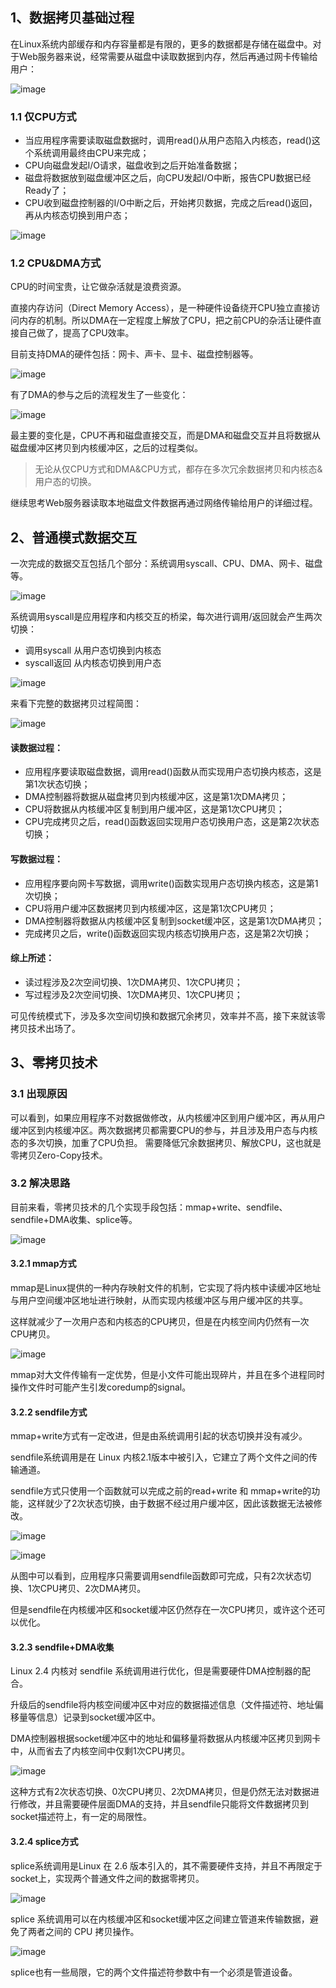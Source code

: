 ## 1、数据拷贝基础过程

在Linux系统内部缓存和内存容量都是有限的，更多的数据都是存储在磁盘中。对于Web服务器来说，经常需要从磁盘中读取数据到内存，然后再通过网卡传输给用户：

![image](img/127449894-80a158a7-c372-4fef-9466-29aab372762a.png)

### 1.1 仅CPU方式

* 当应用程序需要读取磁盘数据时，调用read()从用户态陷入内核态，read()这个系统调用最终由CPU来完成；
* CPU向磁盘发起I/O请求，磁盘收到之后开始准备数据；
* 磁盘将数据放到磁盘缓冲区之后，向CPU发起I/O中断，报告CPU数据已经Ready了；
* CPU收到磁盘控制器的I/O中断之后，开始拷贝数据，完成之后read()返回，再从内核态切换到用户态；

![image](img/127450013-8ab8b3b6-e17c-4a23-88bf-50ca3d1f37df.png)

### 1.2 CPU&DMA方式

CPU的时间宝贵，让它做杂活就是浪费资源。

直接内存访问（Direct Memory Access），是一种硬件设备绕开CPU独立直接访问内存的机制。所以DMA在一定程度上解放了CPU，把之前CPU的杂活让硬件直接自己做了，提高了CPU效率。

目前支持DMA的硬件包括：网卡、声卡、显卡、磁盘控制器等。

![image](img/127450062-5cc66c49-176f-4787-a3e0-6b91ef43823d.png)

有了DMA的参与之后的流程发生了一些变化：

![image](img/127450081-fe549f4d-bfe8-4b49-a80c-d23c2456f57b.png)

最主要的变化是，CPU不再和磁盘直接交互，而是DMA和磁盘交互并且将数据从磁盘缓冲区拷贝到内核缓冲区，之后的过程类似。

> 无论从仅CPU方式和DMA&CPU方式，都存在多次冗余数据拷贝和内核态&用户态的切换。

继续思考Web服务器读取本地磁盘文件数据再通过网络传输给用户的详细过程。

## 2、普通模式数据交互

一次完成的数据交互包括几个部分：系统调用syscall、CPU、DMA、网卡、磁盘等。

![image](img/127450145-ec9cca4a-3aeb-4f55-9f50-e33980f94602.png)

系统调用syscall是应用程序和内核交互的桥梁，每次进行调用/返回就会产生两次切换：

* 调用syscall 从用户态切换到内核态
* syscall返回 从内核态切换到用户态

![image](img/127450184-5a82e639-f93d-4159-8a22-072dfb13b014.png)

来看下完整的数据拷贝过程简图：

![image](img/127450210-cdb1cdf3-b4e9-47e3-b83d-8c6e39a44240.png)

#### 读数据过程：

* 应用程序要读取磁盘数据，调用read()函数从而实现用户态切换内核态，这是第1次状态切换；
* DMA控制器将数据从磁盘拷贝到内核缓冲区，这是第1次DMA拷贝；
* CPU将数据从内核缓冲区复制到用户缓冲区，这是第1次CPU拷贝；
* CPU完成拷贝之后，read()函数返回实现用户态切换用户态，这是第2次状态切换；

#### 写数据过程：

* 应用程序要向网卡写数据，调用write()函数实现用户态切换内核态，这是第1次切换；
* CPU将用户缓冲区数据拷贝到内核缓冲区，这是第1次CPU拷贝；
* DMA控制器将数据从内核缓冲区复制到socket缓冲区，这是第1次DMA拷贝；
* 完成拷贝之后，write()函数返回实现内核态切换用户态，这是第2次切换；

#### 综上所述：

* 读过程涉及2次空间切换、1次DMA拷贝、1次CPU拷贝；
* 写过程涉及2次空间切换、1次DMA拷贝、1次CPU拷贝；

可见传统模式下，涉及多次空间切换和数据冗余拷贝，效率并不高，接下来就该零拷贝技术出场了。

## 3、零拷贝技术

### 3.1 出现原因

可以看到，如果应用程序不对数据做修改，从内核缓冲区到用户缓冲区，再从用户缓冲区到内核缓冲区。两次数据拷贝都需要CPU的参与，并且涉及用户态与内核态的多次切换，加重了CPU负担。
需要降低冗余数据拷贝、解放CPU，这也就是零拷贝Zero-Copy技术。

### 3.2 解决思路

目前来看，零拷贝技术的几个实现手段包括：mmap+write、sendfile、sendfile+DMA收集、splice等。

![image](img/127450420-bf72cc4c-f8cf-4f6b-be18-8f517ac7b931.png)

#### 3.2.1 mmap方式

mmap是Linux提供的一种内存映射文件的机制，它实现了将内核中读缓冲区地址与用户空间缓冲区地址进行映射，从而实现内核缓冲区与用户缓冲区的共享。

这样就减少了一次用户态和内核态的CPU拷贝，但是在内核空间内仍然有一次CPU拷贝。

![image](img/127450469-dc43f9d9-44c5-490f-b70e-69a161bdd45a.png)

mmap对大文件传输有一定优势，但是小文件可能出现碎片，并且在多个进程同时操作文件时可能产生引发coredump的signal。

#### 3.2.2 sendfile方式

mmap+write方式有一定改进，但是由系统调用引起的状态切换并没有减少。

sendfile系统调用是在 Linux 内核2.1版本中被引入，它建立了两个文件之间的传输通道。

sendfile方式只使用一个函数就可以完成之前的read+write 和 mmap+write的功能，这样就少了2次状态切换，由于数据不经过用户缓冲区，因此该数据无法被修改。

![image](img/127450532-b7d01312-b980-43d5-b18b-4b703453e8fc.png)

![image](img/127450545-0a62516f-b836-43b6-aa45-6e95d190f5ca.png)

从图中可以看到，应用程序只需要调用sendfile函数即可完成，只有2次状态切换、1次CPU拷贝、2次DMA拷贝。

但是sendfile在内核缓冲区和socket缓冲区仍然存在一次CPU拷贝，或许这个还可以优化。

#### 3.2.3 sendfile+DMA收集

Linux 2.4 内核对 sendfile 系统调用进行优化，但是需要硬件DMA控制器的配合。

升级后的sendfile将内核空间缓冲区中对应的数据描述信息（文件描述符、地址偏移量等信息）记录到socket缓冲区中。

DMA控制器根据socket缓冲区中的地址和偏移量将数据从内核缓冲区拷贝到网卡中，从而省去了内核空间中仅剩1次CPU拷贝。

![image](img/127450590-70ca2ef8-075a-4866-bf5b-c38049656d98.png)

这种方式有2次状态切换、0次CPU拷贝、2次DMA拷贝，但是仍然无法对数据进行修改，并且需要硬件层面DMA的支持，并且sendfile只能将文件数据拷贝到socket描述符上，有一定的局限性。

#### 3.2.4 splice方式

splice系统调用是Linux 在 2.6 版本引入的，其不需要硬件支持，并且不再限定于socket上，实现两个普通文件之间的数据零拷贝。

![image](img/127450634-25fa7212-dd37-4e0e-82a1-de52b6139272.png)

splice 系统调用可以在内核缓冲区和socket缓冲区之间建立管道来传输数据，避免了两者之间的 CPU 拷贝操作。

![image](img/127450662-6316fa68-a493-42e2-9de1-b2857794142d.png)

splice也有一些局限，它的两个文件描述符参数中有一个必须是管道设备。
